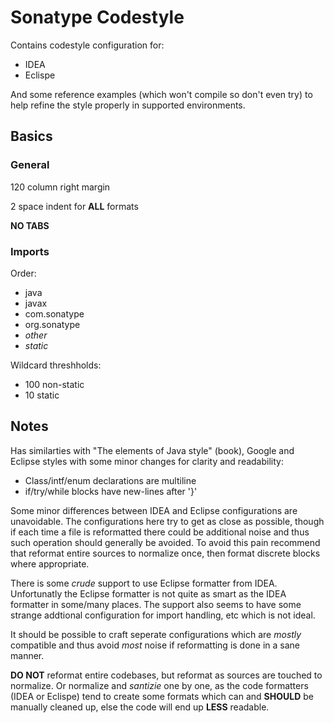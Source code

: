 <!--

    Sonatype Nexus (TM) Open Source Version
    Copyright (c) 2007-2013 Sonatype, Inc.
    All rights reserved. Includes the third-party code listed at http://links.sonatype.com/products/nexus/oss/attributions.

    This program and the accompanying materials are made available under the terms of the Eclipse Public License Version 1.0,
    which accompanies this distribution and is available at http://www.eclipse.org/legal/epl-v10.html.

    Sonatype Nexus (TM) Professional Version is available from Sonatype, Inc. "Sonatype" and "Sonatype Nexus" are trademarks
    of Sonatype, Inc. Apache Maven is a trademark of the Apache Software Foundation. M2eclipse is a trademark of the
    Eclipse Foundation. All other trademarks are the property of their respective owners.

-->
# Sonatype Codestyle

Contains codestyle configuration for:

* IDEA
* Eclispe

And some reference examples (which won't compile so don't even try) to help refine the style properly in
supported environments.

## Basics

### General

120 column right margin

2 space indent for **ALL** formats

**NO TABS**

### Imports

Order:

* java
* javax
* com.sonatype
* org.sonatype
* _other_
* _static_

Wildcard threshholds:

* 100 non-static
* 10 static

## Notes

Has similarties with "The elements of Java style" (book), Google and Eclipse styles with some minor changes
for clarity and readability:

* Class/intf/enum declarations are multiline
* if/try/while blocks have new-lines after '}'

Some minor differences between IDEA and Eclipse configurations are unavoidable.  The configurations here try to get
as close as possible, though if each time a file is reformatted there could be additional noise and thus such operation
should generally be avoided.  To avoid this pain recommend that reformat entire sources to normalize once,
then format discrete blocks where appropriate.

There is some _crude_ support to use Eclipse formatter from IDEA.  Unfortunatly the Eclipse formatter is not
quite as smart as the IDEA formatter in some/many places.  The support also seems to have some strange addtional
configuration for import handling, etc which is not ideal.

It should be possible to craft seperate configurations which are _mostly_ compatible and thus avoid _most_ noise if
reformatting is done in a sane manner.

**DO NOT** reformat entire codebases, but reformat as sources are touched to normalize.   Or normalize and _santizie_
one by one, as the code formatters (IDEA or Eclispe) tend to create some formats which can and **SHOULD** be manually
cleaned up, else the code will end up **LESS** readable.
